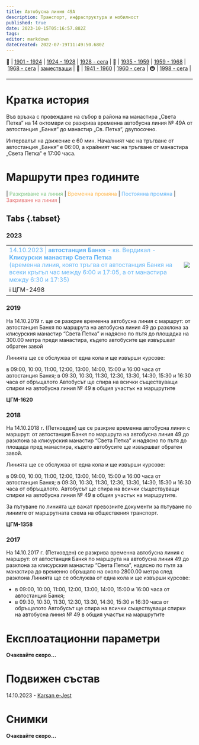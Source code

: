```yaml
---
title: Автобусна линия 49A
description: Транспорт, инфраструктура и мобилност
published: true
date: 2023-10-15T05:16:57.882Z
tags: 
editor: markdown
dateCreated: 2022-07-19T11:49:50.680Z
---
```


🚋 | [1901 - 1924](/bg/public-transport/tram-routes-1901-1924) | [1924 - 1928](/bg/public-transport/tram-routes-1924-1928) | [1928 - сега](/bg/public-transport/tram-routes-1928-sega) | 🚌 | [1935 - 1959](/bg/public-transport/bus-routes-1935-1959) | [1959 - 1968](/bg/public-transport/bus-routes-1959-1968) | [1968 - сега](/bg/public-transport/bus-routes-1968-sega) | [заместващи](/bg/public-transport/bus-routes-replacement-services) | 🚎 | [1941 - 1960](/bg/public-transport/trolleybus-routes-1941-1960) | [1960 - сега](/bg/public-transport/trolleybus-routes-1960-sega) | 🚇 | [1998 - сега](/bg/public-transport/metro-routes) |

---

# Кратка история

Във връзка с провеждане на събор в района на манастира „Света Петка“ на 14 октомври се разкрива  временна автобусна линия № 49А от автостанция „Банкя“ до манастир „Св. Петка“, двупосочно.

Интервалът на движение е 60 мин. Началният час на тръгване от автостанция „Банкя“ е 06:00, а крайният час на тръгване от манастира „Света Петка“ е 17:00 часа.

# Маршрути през годините
| <span style="color:#81C784">Разкриване на линия</span> | <span style="color:#FFB74D">Временна промяна</span> | <span style="color:#64B5F6">Постоянна промяна</span> | <span style="color:#E57373">Закриване на линия</span> |

## Tabs {.tabset}
### 2023
<div class="table-responsive"><table style="width:100%"><tr>
<td><span style="color:#64B5F6"> 14.10.2023 | <b> автостанция Банкя </b> - кв. Вердикал - <b>Клисурски манастир Света Петка</b><br>(временна линия, която тръгва от автостанция Банкя на всеки кръгъл час между 6:00 и 17:05, а от манастира между 6:30 и 17:35)</span><br></td>
<td><img src="https://drive.google.com/uc?id=1ZvLUlWMxproqELbapyS8rDSUhVnp8xEZ"></td></tr>
  <td colspan=2 >ℹ️ <a href=""><b></b></a>ЦГМ-2498</td></table></div>
 
### 2019
На 14.10.2019 г. ще се разкрие временна автобусна линия с маршрут: от автостанция Банкя по маршрута на автобусна линия 49 до разклона за клисурския манастир “Света Петка” и надясно по пътя до площадка на 300.00 метра  преди манастира, където автобусите ще извършват обратен завой

Линията ще се обслужва от една кола и ще извърши курсове:

в 09:00, 10:00, 11:00, 12:00, 13:00, 14:00, 15:00 и 16:00 часа от автостанция Банкя;
в 09:30, 10:30, 11:30, 12:30, 13:30, 14:30, 15:30 и 16:30 часа от обръщалото
Автобусът ще спира на всички съществуващи спирки на автобусна линия № 49 в общия участък на маршрутите

**ЦГМ-1620**

### 2018
На 14.10.2018 г. (Петковден) ще се разкрие временна автобусна линия с маршрут: от автостанция Банкя по маршрута на автобусна линия 49 до разклона за клисурския манастир “Света Петка” и надясно по пътя до площада пред манастира, където автобусите ще извършват обратен завой.

Линията ще се обслужва от една кола и ще извърши курсове:

в 09:00, 10:00, 11:00, 12:00, 13:00, 14:00, 15:00 и 16:00 часа от автостанция Банкя;
в 09:30, 10:30, 11:30, 12:30, 13:30, 14:30, 15:30 и 16:30 часа от обръщалото.
Автобусът ще спира на всички съществуващи спирки на автобусна линия № 49 в общия участък на маршрутите.

За пътуване по линията ще важат превозните документи за пътуване по линиите от маршрутната схема на обществения транспорт.

**ЦГМ-1358**

### 2017
На 14.10.2017 г. (Петковден) се разкрива временна автобусна линия с маршрут: от автостанция Банкя по маршрута на автобусна линия 49 до разклона за клисурския манастир “Света Петка”, надясно по пътя за манастира до временно обръщало на около 2800.00 метра след разклона
Линията ще се обслужва от една кола и ще извърши курсове:
- в 09:00, 10:00, 11:00, 12:00, 13:00, 14:00, 15:00 и 16:00 часа от автостанция Банкя;
- в 09:30, 10:30, 11:30, 12:30, 13:30, 14:30, 15:30 и 16:30 часа от обръщалото
Автобусът ще спира на всички съществуващи спирки на автобусна линия № 49 в общия участък на маршрутите





# Експлоатационни параметри

**Очаквайте скоро…**


# **Подвижен състав**

14.10.2023 - [Karsan e-Jest](/bg/public-transport/fleet-list/2022-Karsan-e-Jest)

# Снимки

**Очаквайте скоро…**